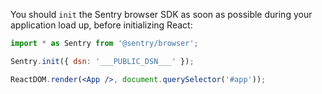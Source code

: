 You should `init` the Sentry browser SDK as soon as possible during your application load up, before initializing React:

```jsx
import * as Sentry from '@sentry/browser';

Sentry.init({ dsn: '___PUBLIC_DSN___' });

ReactDOM.render(<App />, document.querySelector('#app'));
```
